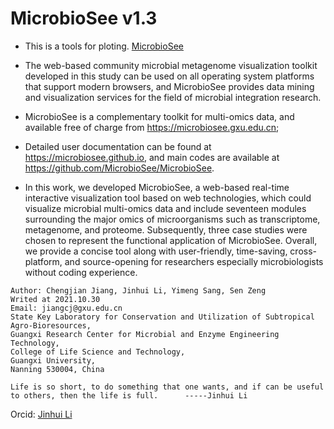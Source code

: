 # MicrobioSee v1.3
- This is a tools for ploting.
[MicrobioSee](https://microbiosee.gxu.edu.cn/images/pic01.jpg)
- The web-based community microbial metagenome visualization toolkit developed in this study can be used on all operating system platforms that support modern browsers, and MicrobioSee provides data mining and visualization services for the field of microbial integration research.

- MicrobioSee is a complementary toolkit for multi-omics data, and available free of charge from https://microbiosee.gxu.edu.cn; 
- Detailed user documentation can be found at https://microbiosee.github.io, and main codes are available at https://github.com/MicrobioSee/MicrobioSee.

- In this work, we developed MicrobioSee, a web-based real-time interactive visualization tool based on web technologies, which could visualize microbial multi-omics data and include seventeen modules surrounding the major omics of microorganisms such as transcriptome, metagenome, and proteome. Subsequently, three case studies were chosen to represent the functional application of MicrobioSee. Overall, we provide a concise tool along with user-friendly, time-saving, cross-platform, and source-opening for researchers especially microbiologists without coding experience.
```
Author: Chengjian Jiang, Jinhui Li, Yimeng Sang, Sen Zeng
Writed at 2021.10.30
Email: jiangcj@gxu.edu.cn
State Key Laboratory for Conservation and Utilization of Subtropical Agro-Bioresources, 
Guangxi Research Center for Microbial and Enzyme Engineering Technology, 
College of Life Science and Technology, 
Guangxi University, 
Nanning 530004, China

Life is so short, to do something that one wants, and if can be useful to others, then the life is full.      -----Jinhui Li 
```
Orcid: [Jinhui Li](https://orcid.org/0000-0001-5842-3178)
